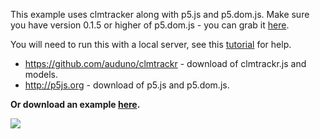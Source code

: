 This example uses clmtracker along with p5.js and p5.dom.js. Make sure you have version 0.1.5 or higher of p5.dom.js - you can grab it [here](https://github.com/lmccart/p5.js/blob/master/lib/addons/p5.dom.js).

You will need to run this with a local server, see this [tutorial](https://github.com/lmccart/p5.js/wiki/Local-server) for help.

* https://github.com/auduno/clmtrackr - download of clmtrackr.js and models.
* http://p5js.org - download of p5.js and p5.dom.js.

__Or download an example [here](http://cl.ly/2g171C1n1p1H).__

![](http://i.imgur.com/UU6ssQG.jpg)
